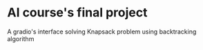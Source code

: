 # AI course's final project
A gradio's interface solving Knapsack problem using backtracking algorithm
